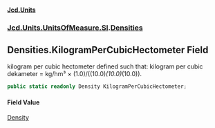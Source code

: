 #### [Jcd.Units](index 'index')
### [Jcd.Units.UnitsOfMeasure.SI](Jcd.Units.UnitsOfMeasure.SI 'Jcd.Units.UnitsOfMeasure.SI').[Densities](Densities 'Jcd.Units.UnitsOfMeasure.SI.Densities')

## Densities.KilogramPerCubicHectometer Field

kilogram per cubic hectometer defined such that: kilogram per cubic dekameter = kg/hm³ ×
(1.0)/((10.0)*(10.0)*(10.0)).

```csharp
public static readonly Density KilogramPerCubicHectometer;
```

#### Field Value
[Density](Density 'Jcd.Units.UnitTypes.Density')